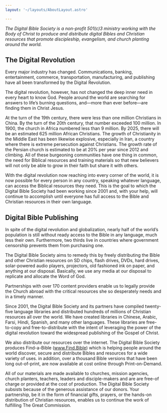 ```yaml
---
layout: '~/layouts/AboutLayout.astro'

---
```


_The Digital Bible Society is a non-profit 501(c)3 ministry working with the Body of Christ to produce and distribute digital Bibles and Christian resources that promote discipleship, evangelism, and church planting around the world._

## The Digital Revolution

Every major industry has changed. Communications, banking, entertainment, commerce, transportation, manufacturing, and publishing have all been transformed by the Digital Revolution.

The digital revolution, however, has not changed the deep inner need in every heart to know God. People around the world are searching for answers to life’s burning questions, and—more than ever before—are finding them in Christ Jesus.

At the turn of the 19th century, there were less than one million Christians in China. By the turn of the 20th century, that number exceeded 100 million. In 1900, the church in Africa numbered less than 9 million. By 2025, there will be an estimated 625 million African Christians. The growth of Christianity in the Middle East has been likewise explosive, especially in Iran, a country where there is extreme persecution against Christians. The growth rate of the Persian church is estimated to be at 20% per year since 2012 and climbing. All of these burgeoning communities have one thing in common, the need for Biblical resources and training materials so that new believers will not only be able to grow in their faith but share it with others.

With the digital revolution now reaching into every corner of the world, it is now possible for every person in any country, speaking whatever language, can access the Biblical resources they need. This is the goal to which the Digital Bible Society had been working since 2001 and, with your help, will continue to accomplish until everyone has full access to the Bible and Christian resources in their own language.

## Digital Bible Publishing

In spite of the digital revolution and globalization, nearly half of the world’s population is still without ready access to the Bible in any language, much less their own. Furthermore, two thirds live in countries where government censorship prevents them from purchasing one.

The Digital Bible Society aims to remedy this by freely distributing the Bible and other Christian resources on SD chips, flash drives, DVDs, hard drives, solar-powered audio players, projectors, old fashioned ink on paper, and anything at our disposal. Basically, we use any media at our disposal to replicate and allocate the Word of God.

Partnerships with over 170 content providers enable us to legally provide the Church abroad with the critical resources she so desperately needs and in a timely manner.

Since 2001, the Digital Bible Society and its partners have compiled twenty-five language libraries and distributed hundreds of millions of Christian resources all over the world. We have created libraries in Chinese, Arabic, Farsi, Hindi, Spanish, and many other languages. These libraries are free-to-copy and free-to-distribute with the intent of leveraging the power of the digital revolution toward the widespread publishing of the Gospel of Christ.

We also distribute our resources over the internet. The Digital Bible Society produces Find-a-Bible (www.Find.Bible) which is helping people around the world discover, secure and distribute Bibles and resources for a wide variety of uses. in addition, over a thousand Bible versions that have been long out-of-print, are now available at cost online through Print-on-Demand.

All of our materials are made available to churches, mission agencies, church planters, teachers, leaders and disciple-makers and are are free-of charge or provided at the cost of production. The Digital Bible Society subsists because of the generous assistance of our donors. Your partnership, be it in the form of financial gifts, prayers, or the hands-on distribution of Christian resources, enables us to continue the work of fulfilling The Great Commission.
